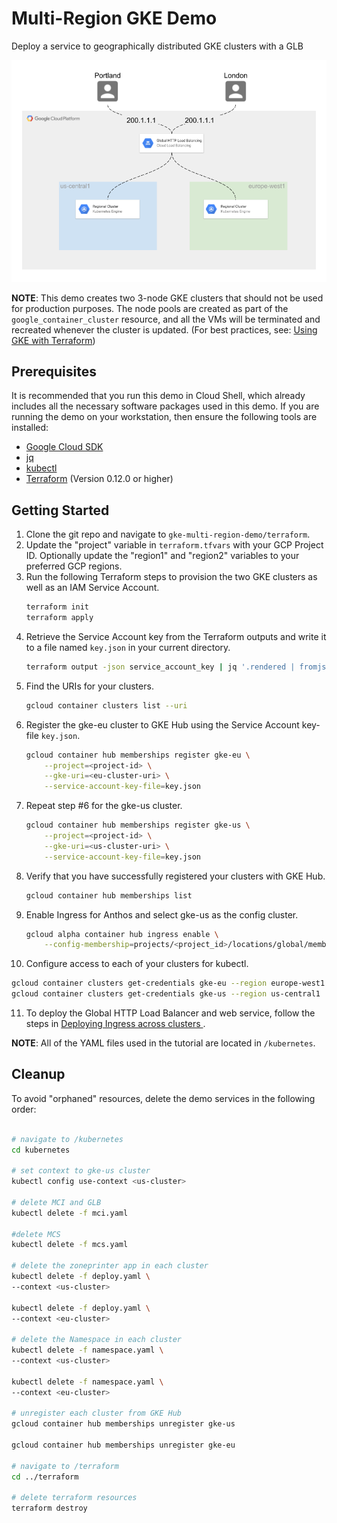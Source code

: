 # Multi-Region GKE Demo
Deploy a service to geographically distributed GKE clusters with a GLB

![multi-cluster gke](images/multi-cluster-gke-diagram.png)

**NOTE**: This demo creates two 3-node GKE clusters that should not be used for production purposes. The node pools are created as part of the `google_container_cluster` resource, and all the VMs will be terminated and recreated whenever the cluster is updated. (For best practices, see: [Using GKE with Terraform](https://www.terraform.io/docs/providers/google/guides/using_gke_with_terraform.html))

## Prerequisites

It is recommended that you run this demo in Cloud Shell, which already includes all the necessary software packages used in this demo. If you are running the demo on your workstation, then ensure the following tools are installed:
* [Google Cloud SDK](https://cloud.google.com/sdk/install)
* [jq](https://stedolan.github.io/jq/download/)
* [kubectl](https://kubernetes.io/docs/tasks/tools/install-kubectl/)
* [Terraform](https://www.terraform.io/downloads.html) (Version 0.12.0 or higher)

## Getting Started

1. Clone the git repo and navigate to `gke-multi-region-demo/terraform`.
2. Update the "project" variable in `terraform.tfvars` with your GCP Project ID. Optionally update the "region1" and "region2" variables to your preferred GCP regions.
3. Run the following Terraform steps to provision the two GKE clusters as well as an IAM Service Account.
    ```bash
    terraform init
    terraform apply
    ```
4. Retrieve the Service Account key from the Terraform outputs and write it to a file named `key.json` in your current directory. 
    ```bash
    terraform output -json service_account_key | jq '.rendered | fromjson' > key.json
    ```
 5. Find the URIs for your clusters.
    ```bash
    gcloud container clusters list --uri
    ```
 6. Register the gke-eu cluster to GKE Hub using the Service Account key-file `key.json`.
    ```bash
    gcloud container hub memberships register gke-eu \
        --project=<project-id> \
        --gke-uri=<eu-cluster-uri> \
        --service-account-key-file=key.json
    ```
7. Repeat step #6 for the gke-us cluster.
   ```bash
   gcloud container hub memberships register gke-us \
       --project=<project-id> \
       --gke-uri=<us-cluster-uri> \
       --service-account-key-file=key.json
   ```
8. Verify that you have successfully registered your clusters with GKE Hub.
   ```bash
   gcloud container hub memberships list
   ```
9. Enable Ingress for Anthos and select gke-us as the config cluster.
   ```bash
   gcloud alpha container hub ingress enable \
       --config-membership=projects/<project_id>/locations/global/memberships/gke-us
   ```
10. Configure access to each of your clusters for kubectl.
   ```bash
   gcloud container clusters get-credentials gke-eu --region europe-west1
   gcloud container clusters get-credentials gke-us --region us-central1
   ```
11. To deploy the Global HTTP Load Balancer and web service, follow the steps in [Deploying Ingress across clusters
](https://cloud.google.com/kubernetes-engine/docs/how-to/ingress-for-anthos). 

   **NOTE**: All of the YAML files used in the tutorial are located in `/kubernetes`.

## Cleanup

To avoid "orphaned" resources, delete the demo services in the following order:

```bash

# navigate to /kubernetes
cd kubernetes

# set context to gke-us cluster
kubectl config use-context <us-cluster>

# delete MCI and GLB 
kubectl delete -f mci.yaml

#delete MCS
kubectl delete -f mcs.yaml

# delete the zoneprinter app in each cluster
kubectl delete -f deploy.yaml \
--context <us-cluster>

kubectl delete -f deploy.yaml \
--context <eu-cluster>

# delete the Namespace in each cluster
kubectl delete -f namespace.yaml \
--context <us-cluster>

kubectl delete -f namespace.yaml \
--context <eu-cluster>

# unregister each cluster from GKE Hub
gcloud container hub memberships unregister gke-us

gcloud container hub memberships unregister gke-eu

# navigate to /terraform
cd ../terraform

# delete terraform resources
terraform destroy
```
